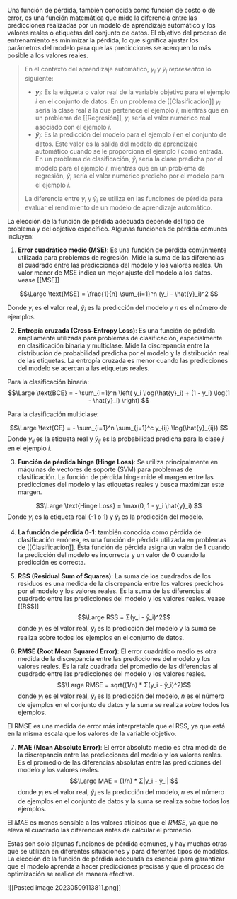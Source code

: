 Una función de pérdida, también conocida como función de costo o de error, es una función matemática que mide la diferencia entre las predicciones realizadas por un modelo de aprendizaje automático y los valores reales o etiquetas del conjunto de datos. El objetivo del proceso de entrenamiento es minimizar la pérdida, lo que significa ajustar los parámetros del modelo para que las predicciones se acerquen lo más posible a los valores reales.

> En el contexto del aprendizaje automático, $y_i$ y $ŷ_i$ $representan$ lo siguiente:
> -   **$y_i$**: Es la etiqueta o valor real de la variable objetivo para el ejemplo $i$ en el conjunto de datos. En un problema de [[Clasificación]] $y_i$ sería la clase real a la que pertenece el ejemplo $i$, mientras que en un problema de [[Regresión]], $y_i$ sería el valor numérico real asociado con el ejemplo $i$.
> -   **$ŷ_i$**: Es la predicción del modelo para el ejemplo $i$ en el conjunto de datos. Este valor es la salida del modelo de aprendizaje automático cuando se le proporciona el ejemplo $i$ como entrada. En un problema de clasificación, $ŷ_i$ sería la clase predicha por el modelo para el ejemplo $i$, mientras que en un problema de regresión, $ŷ_i$ sería el valor numérico predicho por el modelo para el ejemplo $i$.
>
> La diferencia entre $y_i$ y $ŷ_i$ se utiliza en las funciones de pérdida para evaluar el rendimiento de un modelo de aprendizaje automático.

La elección de la función de pérdida adecuada depende del tipo de problema y del objetivo específico. Algunas funciones de pérdida comunes incluyen:

1.  **Error cuadrático medio (MSE)**: Es una función de pérdida comúnmente utilizada para problemas de regresión. Mide la suma de las diferencias al cuadrado entre las predicciones del modelo y los valores reales. Un valor menor de MSE indica un mejor ajuste del modelo a los datos. vease [[MSE]]

$$\Large
\text{MSE} = \frac{1}{n} \sum_{i=1}^n (y_i - \hat{y}_i)^2
$$

Donde $y_i$ es el valor real, $ŷ_i$ es la predicción del modelo y $n$ es el número de ejemplos.

2.  **Entropía cruzada (Cross-Entropy Loss)**: Es una función de pérdida ampliamente utilizada para problemas de clasificación, especialmente en clasificación binaria y multiclase. Mide la discrepancia entre la distribución de probabilidad predicha por el modelo y la distribución real de las etiquetas. La entropía cruzada es menor cuando las predicciones del modelo se acercan a las etiquetas reales.

Para la clasificación binaria: 
$$\Large
	\text{BCE} = - \sum_{i=1}^n \left( y_i \log(\hat{y}_i) + (1 - y_i) \log(1 - \hat{y}_i) \right)
$$

Para la clasificación multiclase: 

$$\Large
\text{CE} = - \sum_{i=1}^n \sum_{j=1}^c y_{ij} \log(\hat{y}_{ij})
$$
Donde $y_{ij}$ es la etiqueta real y $ŷ_{ij}$ es la probabilidad predicha para la clase $j$ en el ejemplo $i$.

3.  **Función de pérdida hinge (Hinge Loss)**: Se utiliza principalmente en máquinas de vectores de soporte (SVM) para problemas de clasificación. La función de pérdida hinge mide el margen entre las predicciones del modelo y las etiquetas reales y busca maximizar este margen.

$$\Large
\text{Hinge Loss} = \max(0, 1 - y_i \hat{y}_i)
$$
Donde $y_i$ es la etiqueta real (-1 o 1) y $ŷ_i$ es la predicción del modelo.

4. **La función de pérdida 0-1**: también conocida como pérdida de clasificación errónea, es una función de pérdida utilizada en problemas de [[Clasificación]]. Esta función de pérdida asigna un valor de 1 cuando la predicción del modelo es incorrecta y un valor de 0 cuando la predicción es correcta.
   
5.  **RSS (Residual Sum of Squares)**: La suma de los cuadrados de los residuos es una medida de la discrepancia entre los valores predichos por el modelo y los valores reales. Es la suma de las diferencias al cuadrado entre las predicciones del modelo y los valores reales.   vease [[RSS]]
   $$\Large RSS = Σ(y_i - ŷ_i)^2$$donde $y_i$ es el valor real, $ŷ_i$ es la predicción del modelo y la suma se realiza sobre todos los ejemplos en el conjunto de datos.
   
6. **RMSE (Root Mean Squared Error)**: El error cuadrático medio es otra medida de la discrepancia entre las predicciones del modelo y los valores reales. Es la raíz cuadrada del promedio de las diferencias al cuadrado entre las predicciones del modelo y los valores reales.
$$\Large RMSE = sqrt((1/n) * Σ(y_i - ŷ_i)^2)$$donde $y_i$ es el valor real, $ŷ_i$ es la predicción del modelo, $n$ es el número de ejemplos en el conjunto de datos y la suma se realiza sobre todos los ejemplos.

El RMSE es una medida de error más interpretable que el RSS, ya que está en la misma escala que los valores de la variable objetivo.

7. **MAE (Mean Absolute Error)**: El error absoluto medio es otra medida de la discrepancia entre las predicciones del modelo y los valores reales. Es el promedio de las diferencias absolutas entre las predicciones del modelo y los valores reales.
$$\Large MAE = (1/n) * Σ|y_i - ŷ_i| $$
donde $y_i$ es el valor real, $ŷ_i$ es la predicción del modelo, $n$ es el número de ejemplos en el conjunto de datos y la suma se realiza sobre todos los ejemplos.

El $MAE$ es menos sensible a los valores atípicos que el $RMSE$, ya que no eleva al cuadrado las diferencias antes de calcular el promedio.

Estas son solo algunas funciones de pérdida comunes, y hay muchas otras que se utilizan en diferentes situaciones y para diferentes tipos de modelos. La elección de la función de pérdida adecuada es esencial para garantizar que el modelo aprenda a hacer predicciones precisas y que el proceso de optimización se realice de manera efectiva.

![[Pasted image 20230509113811.png]]


